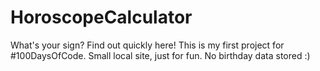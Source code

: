 # HoroscopeCalculator
What's your sign? Find out quickly here!
This is my first project for #100DaysOfCode.
Small local site, just for fun.
No birthday data stored :)
